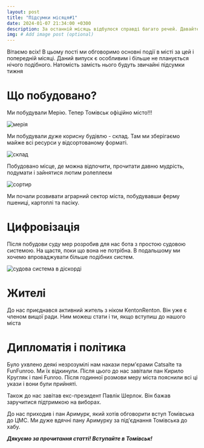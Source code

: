 ```yaml
---
layout: post
title: "Підсумки місяця#1"
date: 2024-01-07 21:34:00 +0300
description: За останній місяць відбулося справді багато речей. Давайте обговоримо їх # Add post description (optional)
img: # Add image post (optional)
---
```


Вітаємо всіх! В цьому пості ми обговоримо основні події в місті за цей і попередній місяці. Даний випуск є особливим і більше не планується нічого подібного. Натомість замість нього будуть звичайні підсумки тижня

# Що побудовано?

Ми побудували Мерію. Тепер Томівськ офіційно місто!!!

![мерія]({{site.baseurl}}/assets/img/posts/meria.webp "Мерія")

Ми побудували дуже корисну будівлю - cклад. Там ми зберігаємо майже всі ресурси у відсортованому форматі.

![склад]({{site.baseurl}}/assets/img/posts/sklad.png "Склад")

Побудовано місце, де можна відпочити, прочитати давню мудрість, подумати і зайнятися лютим ролеплеєм

![сортир]({{site.baseurl}}/assets/img/posts/sortur.png "Сортир")

Ми почали розвивати аграрний сектор міста, побудувавши ферму пшениці, картоплі та пасіку.

# Цифровізація

Після побудови суду мер розробив для нас бота з простою судовою системою. На щастя, поки що вона не потрібна. В подальшому ми хочемо впроваджувати більше подібних систем.

![судова система в діскорді]({{site.baseurl}}/assets/img/posts/sud.webp "Судова система в діскорді")

# Жителі

До нас приєднався активний житель з ніком KentonRenton. Він уже є членом вищої ради. Ним можеш стати і ти, якщо вступиш до нашого міста

# Дипломатія і політика

Було ухвлено деякі незрозумілі нам накази перм'єрами Catsalte та FunFunroo. Ми їх відкинули. Після цього до нас завітали пан Кирило Кругляк і пані Funroo. Після годинної розмови меру міста пояснили всі ці укази і вони були прийняті.

Також до нас завітав екс-президент Павлік Шерлок. Він бажав заручитися підтримкою на виборах.

До нас приходив і пан Аримурк, який хотів обговорити вступ Томівська до ЦМС. Ми дуже вдячні пану Аримурку за під'єднання Томівська до хабу.

_**Дякуємо за прочитання статті! Вступайте в Томівськ!**_
